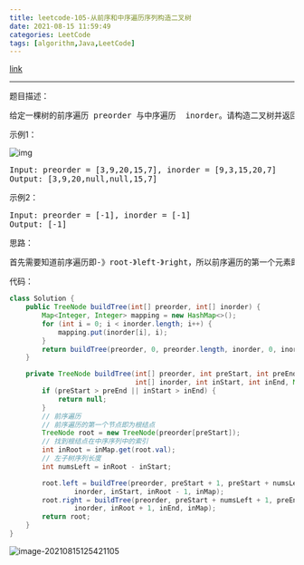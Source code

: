 ```yaml
---
title: leetcode-105-从前序和中序遍历序列构造二叉树
date: 2021-08-15 11:59:49
categories: LeetCode
tags: [algorithm,Java,LeetCode]
---
```


[link](https://leetcode-cn.com/problems/construct-binary-tree-from-preorder-and-inorder-traversal/)

<hr/>

题目描述：

<pre>
给定一棵树的前序遍历 preorder 与中序遍历  inorder。请构造二叉树并返回其根节点。
</pre>

示例1：

![img](https://gitee.com/cao_ziqiang/img/raw/master/20210815124840.jpeg)

<pre>
Input: preorder = [3,9,20,15,7], inorder = [9,3,15,20,7]
Output: [3,9,20,null,null,15,7]
</pre>

示例2：

<pre>
Input: preorder = [-1], inorder = [-1]
Output: [-1]
</pre>

思路：

<pre>
首先需要知道前序遍历即-》root-》left-》right，所以前序遍历的第一个元素即为根节点，再从中序序列中找到根结点的位置，判断根结点左子树序列的长度，最后再对左右子树分别进行调用即可
</pre>

代码：

```java
class Solution {
    public TreeNode buildTree(int[] preorder, int[] inorder) {
        Map<Integer, Integer> mapping = new HashMap<>();
        for (int i = 0; i < inorder.length; i++) {
            mapping.put(inorder[i], i);
        }
        return buildTree(preorder, 0, preorder.length, inorder, 0, inorder.length, mapping);
    }

    private TreeNode buildTree(int[] preorder, int preStart, int preEnd,
                               int[] inorder, int inStart, int inEnd, Map<Integer, Integer> inMap) {
        if (preStart > preEnd || inStart > inEnd) {
            return null;
        }
        // 前序遍历
        // 前序遍历的第一个节点即为根结点
        TreeNode root = new TreeNode(preorder[preStart]);
        // 找到根结点在中序序列中的索引
        int inRoot = inMap.get(root.val);
        // 左子树序列长度
        int numsLeft = inRoot - inStart;

        root.left = buildTree(preorder, preStart + 1, preStart + numsLeft,
                inorder, inStart, inRoot - 1, inMap);
        root.right = buildTree(preorder, preStart + numsLeft + 1, preEnd,
                inorder, inRoot + 1, inEnd, inMap);
        return root;
    }
}
```

![image-20210815125421105](https://gitee.com/cao_ziqiang/img/raw/master/20210815125421.png)

